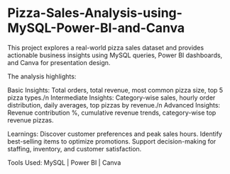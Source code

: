 # Pizza-Sales-Analysis-using-MySQL-Power-BI-and-Canva

This project explores a real-world pizza sales dataset and provides actionable business insights using MySQL queries, Power BI dashboards, and Canva for presentation design.

The analysis highlights:

Basic Insights: Total orders, total revenue, most common pizza size, top 5 pizza types./n
Intermediate Insights: Category-wise sales, hourly order distribution, daily averages, top pizzas by revenue./n
Advanced Insights: Revenue contribution %, cumulative revenue trends, category-wise top revenue pizzas.

Learnings:
   Discover customer preferences and peak sales hours.
   Identify best-selling items to optimize promotions.
   Support decision-making for staffing, inventory, and customer satisfaction.

Tools Used: MySQL | Power BI | Canva

